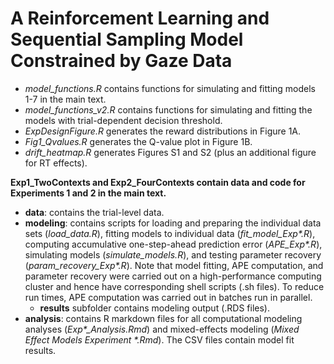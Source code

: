 # A Reinforcement Learning and Sequential Sampling Model Constrained by Gaze Data

* *model_functions.R* contains functions for simulating and fitting models 1-7 in the main text.
* *model_functions_v2.R* contains functions for simulating and fitting the models with trial-dependent decision threshold.
* *ExpDesignFigure.R* generates the reward distributions in Figure 1A.
* *Fig1_Qvalues.R* generates the Q-value plot in Figure 1B.
* *drift_heatmap.R* generates Figures S1 and S2 (plus an additional figure for RT effects).

**Exp1_TwoContexts and Exp2_FourContexts contain data and code for Experiments 1 and 2 in the main text.**

* **data**: contains the trial-level data.
* **modeling**: contains scripts for loading and preparing the individual data sets (*load_data.R*), fitting models to individual data (*fit_model_Exp\*.R*), computing accumulative one-step-ahead prediction error (*APE_Exp\*.R*), simulating models (*simulate_models.R*), and testing parameter recovery (*param_recovery_Exp\*.R*). Note that model fitting, APE computation, and parameter recovery were carried out on a high-performance computing cluster and hence have corresponding shell scripts (.sh files). To reduce run times, APE computation was carried out in batches run in parallel.
  * **results** subfolder contains modeling output (.RDS files).
* **analysis**: contains R markdown files for all computational modeling analyses (*Exp\*_Analysis.Rmd*) and mixed-effects modeling (*Mixed Effect Models Experiment \*.Rmd*). The CSV files contain model fit results.

